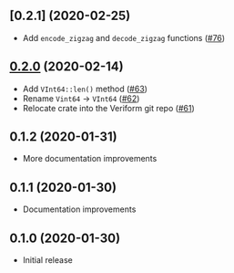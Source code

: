 ## [0.2.1] (2020-02-25)

- Add `encode_zigzag` and `decode_zigzag` functions ([#76])

[#76]: https://github.com/iqlusioninc/veriform/pull/76

## [0.2.0] (2020-02-14)

- Add `VInt64::len()` method ([#63])
- Rename `Vint64` -> `VInt64` ([#62])
- Relocate crate into the Veriform git repo ([#61])

[0.2.0]: https://github.com/iqlusioninc/veriform/pull/64
[#63]: https://github.com/iqlusioninc/veriform/pull/63
[#62]: https://github.com/iqlusioninc/veriform/pull/62
[#61]: https://github.com/iqlusioninc/veriform/pull/61

## 0.1.2 (2020-01-31)

- More documentation improvements

## 0.1.1 (2020-01-30)

- Documentation improvements

## 0.1.0 (2020-01-30)

- Initial release
